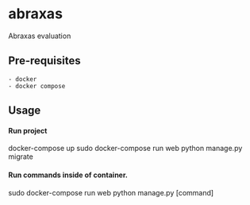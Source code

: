 # abraxas
Abraxas evaluation

## Pre-requisites
    - docker
    - docker compose


## Usage

#### Run project
docker-compose up
sudo docker-compose run web python manage.py migrate

#### Run commands inside of container.
sudo docker-compose run web python manage.py [command]
